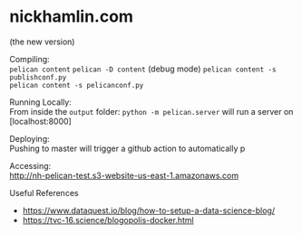 # nickhamlin.com  

(the new version)

Compiling:  
`pelican content`
`pelican -D content` (debug mode)
`pelican content -s publishconf.py`  
`pelican content -s pelicanconf.py`  

Running Locally:  
From inside the `output` folder: `python -m pelican.server` will run a server on [localhost:8000]

Deploying:  
Pushing to master will trigger a github action to automatically p

Accessing:  
http://nh-pelican-test.s3-website-us-east-1.amazonaws.com

Useful References
- https://www.dataquest.io/blog/how-to-setup-a-data-science-blog/
- https://tvc-16.science/blogopolis-docker.html

